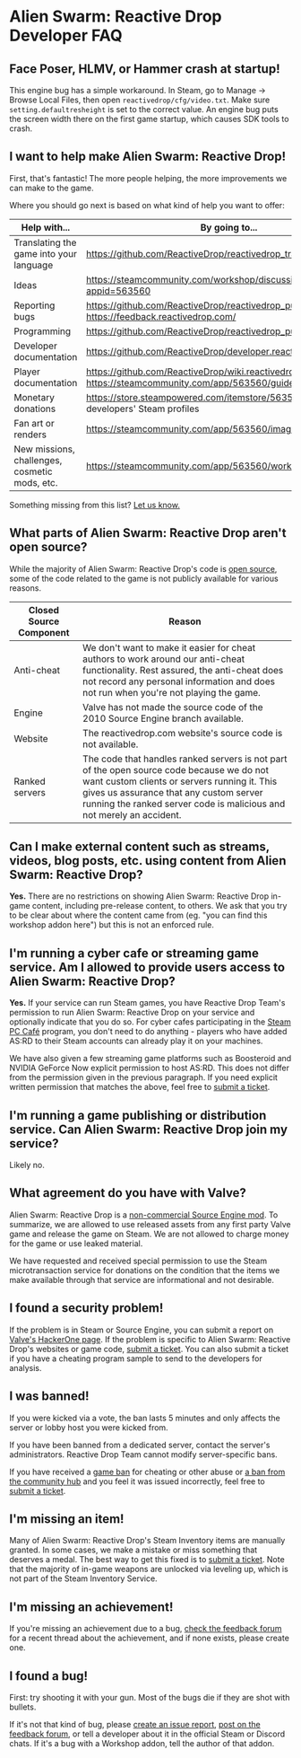 # Alien Swarm: Reactive Drop Developer FAQ

## Face Poser, HLMV, or Hammer crash at startup!

This engine bug has a simple workaround. In Steam, go to Manage -> Browse Local Files, then open `reactivedrop/cfg/video.txt`. Make sure `setting.defaultresheight` is set to the correct value. An engine bug puts the screen width there on the first game startup, which causes SDK tools to crash.

## I want to help make Alien Swarm: Reactive Drop!

First, that's fantastic! The more people helping, the more improvements we can make to the game.

Where you should go next is based on what kind of help you want to offer:

| Help with... | By going to... |
| ------------ | -------------- |
| Translating the game into your language | <https://github.com/ReactiveDrop/reactivedrop_translations#readme> |
| Ideas | <https://steamcommunity.com/workshop/discussions/?appid=563560> |
| Reporting bugs | <https://github.com/ReactiveDrop/reactivedrop_public_src/issues> or <https://feedback.reactivedrop.com/> |
| Programming | <https://github.com/ReactiveDrop/reactivedrop_public_src#readme> |
| Developer documentation | <https://github.com/ReactiveDrop/developer.reactivedrop.com> |
| Player documentation | <https://github.com/ReactiveDrop/wiki.reactivedrop.com> or <https://steamcommunity.com/app/563560/guides/> |
| Monetary donations | <https://store.steampowered.com/itemstore/563560/> or check developers' Steam profiles |
| Fan art or renders | <https://steamcommunity.com/app/563560/images/> |
| New missions, challenges, cosmetic mods, etc. | <https://steamcommunity.com/app/563560/workshop/> |

Something missing from this list? [Let us know.](https://feedback.reactivedrop.com/)

## What parts of Alien Swarm: Reactive Drop aren't open source?

While the majority of Alien Swarm: Reactive Drop's code is [open source](https://github.com/ReactiveDrop), some of the code related to the game is not publicly available for various reasons.

| Closed Source Component | Reason |
| ----------------------- | ------ |
| Anti-cheat              | We don't want to make it easier for cheat authors to work around our anti-cheat functionality. Rest assured, the anti-cheat does not record any personal information and does not run when you're not playing the game. |
| Engine                  | Valve has not made the source code of the 2010 Source Engine branch available. |
| Website                 | The reactivedrop.com website's source code is not available. |
| Ranked servers          | The code that handles ranked servers is not part of the open source code because we do not want custom clients or servers running it. This gives us assurance that any custom server running the ranked server code is malicious and not merely an accident. |

## Can I make external content such as streams, videos, blog posts, etc. using content from Alien Swarm: Reactive Drop?

**Yes.** There are no restrictions on showing Alien Swarm: Reactive Drop in-game content, including pre-release content, to others. We ask that you try to be clear about where the content came from (eg. "you can find this workshop addon here") but this is not an enforced rule.

## I'm running a cyber cafe or streaming game service. Am I allowed to provide users access to Alien Swarm: Reactive Drop?

**Yes.** If your service can run Steam games, you have Reactive Drop Team's permission to run Alien Swarm: Reactive Drop on your service and optionally indicate that you do so. For cyber cafes participating in the [Steam PC Café](https://partner.steamgames.com/pccafe) program, you don't need to do anything - players who have added AS:RD to their Steam accounts can already play it on your machines.

We have also given a few streaming game platforms such as Boosteroid and NVIDIA GeForce Now explicit permission to host AS:RD. This does not differ from the permission given in the previous paragraph. If you need explicit written permission that matches the above, feel free to [submit a ticket](https://feedback.reactivedrop.com).

## I'm running a game publishing or distribution service. Can Alien Swarm: Reactive Drop join my service?

Likely no.

## What agreement do you have with Valve?

Alien Swarm: Reactive Drop is a [non-commercial Source Engine mod](https://partner.steamgames.com/doc/sdk/uploading/distributing_source_engine). To summarize, we are allowed to use released assets from any first party Valve game and release the game on Steam. We are not allowed to charge money for the game or use leaked material.

We have requested and received special permission to use the Steam microtransaction service for donations on the condition that the items we make available through that service are informational and not desirable.

## I found a security problem!

If the problem is in Steam or Source Engine, you can submit a report on [Valve's HackerOne page](https://hackerone.com/valve). If the problem is specific to Alien Swarm: Reactive Drop's websites or game code, [submit a ticket](https://feedback.reactivedrop.com). You can also submit a ticket if you have a cheating program sample to send to the developers for analysis.

## I was banned!

If you were kicked via a vote, the ban lasts 5 minutes and only affects the server or lobby host you were kicked from.

If you have been banned from a dedicated server, contact the server's administrators. Reactive Drop Team cannot modify server-specific bans.

If you have received a [game ban](https://help.steampowered.com/en/faqs/view/46DB-4CEC-F7E9-49E5) for cheating or other abuse or [a ban from the community hub](https://help.steampowered.com/en/faqs/view/271D-4C46-2915-B315) and you feel it was issued incorrectly, feel free to [submit a ticket](https://feedback.reactivedrop.com).

## I'm missing an item!

Many of Alien Swarm: Reactive Drop's Steam Inventory items are manually granted. In some cases, we make a mistake or miss something that deserves a medal. The best way to get this fixed is to [submit a ticket](https://feedback.reactivedrop.com). Note that the majority of in-game weapons are unlocked via leveling up, which is not part of the Steam Inventory Service.

## I'm missing an achievement!

If you're missing an achievement due to a bug, [check the feedback forum](https://steamcommunity.com/app/563560/discussions/2/) for a recent thread about the achievement, and if none exists, please create one.

## I found a bug!

First: try shooting it with your gun. Most of the bugs die if they are shot with bullets.

If it's not that kind of bug, please [create an issue report](https://github.com/ReactiveDrop/reactivedrop_public_src/issues), [post on the feedback forum](https://steamcommunity.com/app/563560/discussions/2/), or tell a developer about it in the official Steam or Discord chats. If it's a bug with a Workshop addon, tell the author of that addon.
